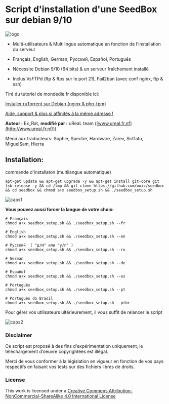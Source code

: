 # Script d'installation d'une SeedBox sur debian 9/10

![logo](https://raw.github.com/ouic/seedbox/master/files/ureal.png)

* Multi-utilisateurs & Multilingue automatique en fonction de l'installation du serveur
* Français, English, German, Pусский,  Español, Português
* Nécessite Debian 9/10 (64 bits) & un serveur fraîchement installé

* Inclus VsFTPd (ftp & ftps sur le port 21), Fail2ban (avec conf nginx, ftp & ssh)

Tiré du tutoriel de mondedie.fr disponible ici:

[Installer ruTorrent sur Debian {nginx & php-fpm}](https://mondedie.fr/d/10831-tuto-installer-rutorrent-sur-debian-10-nginx-php-fpm)

[Aide, support & plus si affinités à la même adresse !](http://mondedie.fr/)

**Auteur :** Ex_Rat, **modifié par :** uReaL team ([www.ureal.fr.nf](http://www.ureal.fr.nf/))


Merci aux traducteurs: Sophie, Spectre, Hardware, Zarev, SirGato, MiguelSam, Hierra

## Installation:

commande d'installaton (multilangue automatique)
```
apt-get update && apt-get upgrade -y && apt-get install git-core git lsb-release -y && cd /tmp && git clone https://github.com/ouic/seedbox && cd seedbox && chmod a+x seedbox_setup.sh && ./seedbox_setup.sh
```
![caps1](https://raw.github.com/ouic/seedbox/master/files/caps_script01.png)

**Vous pouvez aussi forcer la langue de votre choix:**
```
# Français
chmod a+x seedbox_setup.sh && ./seedbox_setup.sh --fr

# English
chmod a+x seedbox_setup.sh && ./seedbox_setup.sh --en

# Pусский  ( "д/H" или "y/n" )
chmod a+x seedbox_setup.sh && ./seedbox_setup.sh --ru

# German
chmod a+x seedbox_setup.sh && ./seedbox_setup.sh --de

# Español
chmod a+x seedbox_setup.sh && ./seedbox_setup.sh --es

# Português
chmod a+x seedbox_setup.sh && ./seedbox_setup.sh --pt

# Português do Brasil
chmod a+x seedbox_setup.sh && ./seedbox_setup.sh --ptbr
```

Pour gérer vos utilisateurs ultérieurement, il vous suffit de relancer le script

![caps2](https://raw.github.com/ouic/seedbox/master/files/caps_script02.png)

### Disclaimer
Ce script est proposé à des fins d'expérimentation uniquement, le téléchargement d’oeuvre copyrightées est illégal.

Merci de vous conformer à la législation en vigueur en fonction de vos pays respectifs en faisant vos tests sur des fichiers libres de droits.

### License
This work is licensed under a [Creative Commons Attribution-NonCommercial-ShareAlike 4.0 International License](http://creativecommons.org/licenses/by-nc-sa/4.0/)

